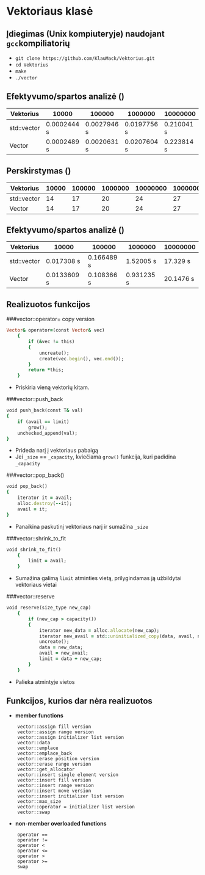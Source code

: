 # Vektoriaus klasė

## Įdiegimas (Unix kompiuteryje) naudojant `gcc`kompiliatorių 

- `git clone https://github.com/KlauMack/Vektorius.git`
- `cd Vektorius`
- `make`
- `./vector`

## Efektyvumo/spartos analizė (<int>)

|  Vektorius  |    10000    |    100000   |   1000000   |  10000000  | 100000000 |
| ----------- | ----------- | ----------- | ----------- | ---------- | --------- |
| std::vector | 0.0002444 s | 0.0027946 s | 0.0197756 s | 0.210041 s | 1.93072 s |
|    Vector   | 0.0002489 s | 0.0020631 s | 0.0207604 s | 0.223814 s | 2.01185 s |

## Perskirstymas (<int>)

|  Vektorius  | 10000 | 100000 | 1000000 | 10000000 | 100000000 |
| ----------- | ----- | ------ | ------- | -------- | --------- |
| std::vector |   14  |   17   |    20   |    24    |     27    |
|    Vector   |   14  |   17   |    20   |    24    |     27    |

## Efektyvumo/spartos analizė (<Studentas>)

|  Vektorius  |    10000    |    100000   |   1000000   |  10000000  |
| ----------- | ----------- | ----------- | ----------- | ---------- |
| std::vector | 0.017308 s  | 0.166489 s  | 1.52005  s  | 17.329  s  |
|    Vector   | 0.0133609 s | 0.108366 s  | 0.931235 s  | 20.1476 s  |

## Realizuotos funkcijos

###vector::operator= copy version
```ruby
Vector& operator=(const Vector& vec)
	{
		if (&vec != this)
		{
			uncreate();
			create(vec.begin(), vec.end());
		}
		return *this;
	}
```
- Priskiria vieną vektorių kitam.

###vector::push_back
```ruby
void push_back(const T& val)
{
	if (avail == limit)
		grow();
	unchecked_append(val);
}
```
- Prideda narį į vektoriaus pabaigą
- Jei `_size` == `_capacity`, kviečiama `grow()` funkcija, kuri padidina `_capacity`

###vector::pop_back()
```ruby
void pop_back()
{
	iterator it = avail;
	alloc.destroy(--it);
	avail = it;
}
```
- Panaikina paskutinį vektoriaus narį ir sumažina `_size`

###vector::shrink_to_fit
```ruby
void shrink_to_fit()
	{
		limit = avail;
	}
```
- Sumažina galimą `limit` atminties vietą, prilygindamas ją užbildytai vektoriaus vietai

###vector::reserve
```ruby
void reserve(size_type new_cap)
	{
		if (new_cap > capacity())
		{
			iterator new_data = alloc.allocate(new_cap);
			iterator new_avail = std::uninitialized_copy(data, avail, new_data);
			uncreate();
			data = new_data;
			avail = new_avail;
			limit = data + new_cap;
		}
	}
```
- Palieka atmintyje vietos

## Funkcijos, kurios dar nėra realizuotos
- **member functions**
```shell
    vector::assign fill version
	vector::assign range version
	vector::assign initializer list version
    vector::data
	vector::emplace
	vector::emplace_back
    vector::erase position version
	vector::erase range version
    vector::get_allocator
	vector::insert single element version
	vector::insert fill version
	vector::insert range version
	vector::insert move version
	vector::insert initializer list version
	vector::max_size
    vector::operator = initializer list version
    vector::swap
```
- **non-member overloaded functions**
```shell
    operator ==
    operator !=
	operator <
	operator <=
	operator >
	operator >=
	swap
```
